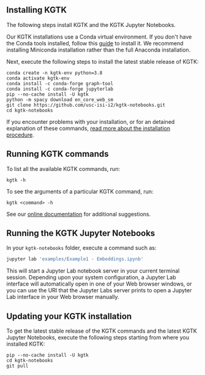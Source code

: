 ## Installing KGTK

The following steps install KGTK and the KGTK Jupyter Notebooks.

Our KGTK installations use a Conda virtual environment. If you
don't have the Conda tools installed, follow this
[guide](https://docs.conda.io/projects/conda/en/latest/user-guide/install/) to
install it. We recommend installing Miniconda installation rather than the
full Anaconda installation.

Next, execute the following steps to install the latest stable release
of KGTK:

```
conda create -n kgtk-env python=3.8
conda activate kgtk-env
conda install -c conda-forge graph-tool
conda install -c conda-forge jupyterlab
pip --no-cache install -U kgtk
python -m spacy download en_core_web_sm
git clone https://github.com/usc-isi-i2/kgtk-notebooks.git
cd kgtk-notebooks
```

If you encounter problems with your installation, or for an
detained explanation of these commands, [read more about the installation procedure](KGTK-Installation-Procedure-Details.md).

## Running KGTK commands

To list all the available KGTK commands, run:

```
kgtk -h
```

To see the arguments of a particular KGTK command, run:

```
kgtk <command> -h
```

See our [online documentation](https://kgtk.readthedocs.io/en/latest/) for
additional suggestions.

## Running the KGTK Jupyter Notebooks

In your `kgtk-notebooks` folder, execute a command such as:

```bash
jupyter lab 'examples/Example1 - Embeddings.ipynb'
```

This will start a Jupyter Lab notebook server in your current terminal
session.  Depending upon your system configuration, a Jupyter Lab interface
will automatically open in one of your Web browser windows, or you can use
the URI that the Jupyter Labs server prints to open a Jupyter Lab interface
in your Web browser manually.

## Updating your KGTK installation

To get the latest stable release of the KGTK commands and the latest KGTK
Jupyter Notebooks, execute the following steps starting from where you
installed KGTK:

```
pip --no-cache install -U kgtk
cd kgtk-notebooks
git pull
```
